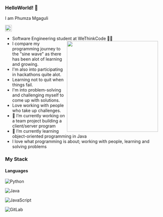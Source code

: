 ### HelloWorld! 👋

I am Phumza Mgaguli

[<img alt="phumza-mgaguli-0653a21ba |  LinkedIn" width="22px" height="22px" src="https://user-images.githubusercontent.com/67915177/113033733-a0dc2700-9191-11eb-893e-4338507c400b.png"/>][linkedin]

[linkedin]:https://www.linkedin.com/in/phumza-mgaguli-0653a21ba

- Software Engineering student at WeThinkCode 👩‍🎓 <img align="right" width="300px" height="300px" src="https://user-images.githubusercontent.com/67915177/113029057-4ab8b500-918c-11eb-87f1-c2ee3b58879b.gif"/>
- I compare my programming journey to the "sine wave" as there has been alot of learning and growing.
- I'm also into participating in hackathons quite alot.
- Learning not to quit when things fail.
- I'm into problem-solving and challenging myself to come up with solutions.
- Love working with people who take up challenges.
- 🔭 I’m currently working on a team project building a client/server program
- 🌱 I’m currently learning object-oriented programming in Java 
- I love what programming is about; working with people, learning and solving problems



### My Stack

#### Languages

![Python](https://img.shields.io/badge/-Python-EDD222?style=flat&logo=python&logoColor=yellow&color=purple)

![Java](https://img.shields.io/badge/-java-E34A86?style=flat-square&logo=java)

![JavaScript](https://img.shields.io/badge/-JavaScript-black?style=flat-square&logo=javascript)

![GitLab](https://img.shields.io/badge/-GitLab-FCA121?style=flat-square&logo=gitlab)

